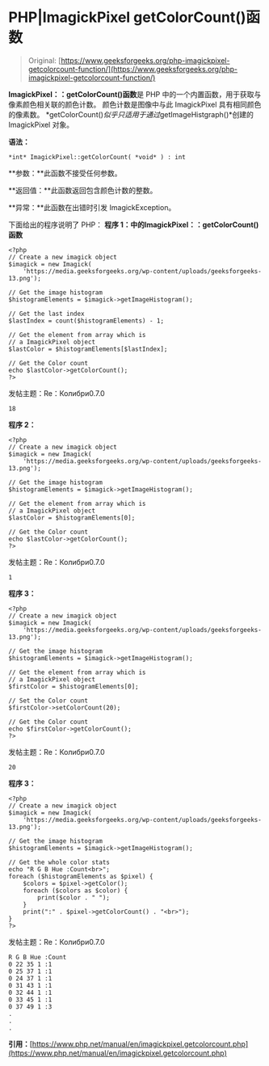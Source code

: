 # PHP|ImagickPixel getColorCount()函数

> Original: [https://www.geeksforgeeks.org/php-imagickpixel-getcolorcount-function/](https://www.geeksforgeeks.org/php-imagickpixel-getcolorcount-function/)

**ImagickPixel：：getColorCount()函数**是 PHP 中的一个内置函数，用于获取与像素颜色相关联的颜色计数。 颜色计数是图像中与此 ImagickPixel 具有相同颜色的像素数。 *getColorCount()*似乎只适用于通过*getImageHistgraph()*创建的 ImagickPixel 对象。

**语法：**

```
*int* ImagickPixel::getColorCount( *void* ) : int
```

**参数：**此函数不接受任何参数。

**返回值：**此函数返回包含颜色计数的整数。

**异常：**此函数在出错时引发 ImagickException。

下面给出的程序说明了 PHP：
**程序 1：**中的**ImagickPixel：：getColorCount()函数**

```
<?php
// Create a new imagick object
$imagick = new Imagick(
    'https://media.geeksforgeeks.org/wp-content/uploads/geeksforgeeks-13.png');

// Get the image histogram
$histogramElements = $imagick->getImageHistogram();

// Get the last index
$lastIndex = count($histogramElements) - 1;

// Get the element from array which is 
// a ImagickPixel object
$lastColor = $histogramElements[$lastIndex];

// Get the Color count
echo $lastColor->getColorCount();
?>
```

发帖主题：Re：Колибри0.7.0

```
18
```

**程序 2：**

```
<?php
// Create a new imagick object
$imagick = new Imagick(
    'https://media.geeksforgeeks.org/wp-content/uploads/geeksforgeeks-13.png');

// Get the image histogram
$histogramElements = $imagick->getImageHistogram();

// Get the element from array which is 
// a ImagickPixel object
$lastColor = $histogramElements[0];

// Get the Color count
echo $lastColor->getColorCount();
?>
```

发帖主题：Re：Колибри0.7.0

```
1
```

**程序 3：**

```
<?php
// Create a new imagick object
$imagick = new Imagick(
    'https://media.geeksforgeeks.org/wp-content/uploads/geeksforgeeks-13.png');

// Get the image histogram
$histogramElements = $imagick->getImageHistogram();

// Get the element from array which is 
// a ImagickPixel object
$firstColor = $histogramElements[0];

// Set the Color count
$firstColor->setColorCount(20);

// Get the Color count
echo $firstColor->getColorCount();
?>
```

发帖主题：Re：Колибри0.7.0

```
20
```

**程序 3：**

```
<?php
// Create a new imagick object
$imagick = new Imagick(
    'https://media.geeksforgeeks.org/wp-content/uploads/geeksforgeeks-13.png');

// Get the image histogram
$histogramElements = $imagick->getImageHistogram();

// Get the whole color stats
echo "R G B Hue :Count<br>";
foreach ($histogramElements as $pixel) {
    $colors = $pixel->getColor();
    foreach ($colors as $color) {
        print($color . " ");
    }
    print(":" . $pixel->getColorCount() . "<br>");
}
?>
```

发帖主题：Re：Колибри0.7.0

```
R G B Hue :Count
0 22 35 1 :1
0 25 37 1 :1
0 24 37 1 :1
0 31 43 1 :1
0 32 44 1 :1
0 33 45 1 :1
0 37 49 1 :3
.
.
.
```

**引用：**[https://www.php.net/manual/en/imagickpixel.getcolorcount.php](https://www.php.net/manual/en/imagickpixel.getcolorcount.php)